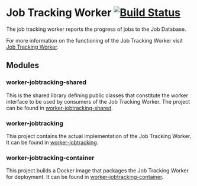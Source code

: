 # Job Tracking Worker [![Build Status](http://cafbuilder.hpswlabs.hp.com:8080/buildStatus/icon?job=worker-jobtracking)](http://cafbuilder.hpswlabs.hp.com:8080/job/worker-jobtracking)

The job tracking worker reports the progress of jobs to the Job Database.

For more information on the functioning of the Job Tracking Worker visit [Job Tracking Worker](worker-jobtracking/README.md).

## Modules

### worker-jobtracking-shared
This is the shared library defining public classes that constitute the worker interface to be used by consumers of the Job Tracking Worker. The project can be found in [worker-jobtracking-shared](worker-jobtracking-shared).

### worker-jobtracking
This project contains the actual implementation of the Job Tracking Worker. It can be found in [worker-jobtracking](worker-jobtracking).

### worker-jobtracking-container
This project builds a Docker image that packages the Job Tracking Worker for deployment. It can be found in [worker-jobtracking-container](worker-jobtracking-container).
